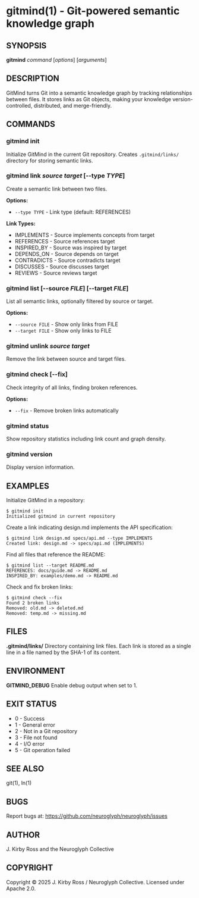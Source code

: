 # gitmind(1) - Git-powered semantic knowledge graph

## SYNOPSIS

**gitmind** *command* [*options*] [*arguments*]

## DESCRIPTION

GitMind turns Git into a semantic knowledge graph by tracking relationships between files. It stores links as Git objects, making your knowledge version-controlled, distributed, and merge-friendly.

## COMMANDS

### gitmind init
Initialize GitMind in the current Git repository. Creates `.gitmind/links/` directory for storing semantic links.

### gitmind link *source* *target* [--type *TYPE*]
Create a semantic link between two files.

**Options:**
- `--type TYPE` - Link type (default: REFERENCES)

**Link Types:**
- IMPLEMENTS - Source implements concepts from target
- REFERENCES - Source references target
- INSPIRED_BY - Source was inspired by target  
- DEPENDS_ON - Source depends on target
- CONTRADICTS - Source contradicts target
- DISCUSSES - Source discusses target
- REVIEWS - Source reviews target

### gitmind list [--source *FILE*] [--target *FILE*]
List all semantic links, optionally filtered by source or target.

**Options:**
- `--source FILE` - Show only links from FILE
- `--target FILE` - Show only links to FILE

### gitmind unlink *source* *target*
Remove the link between source and target files.

### gitmind check [--fix]
Check integrity of all links, finding broken references.

**Options:**
- `--fix` - Remove broken links automatically

### gitmind status
Show repository statistics including link count and graph density.

### gitmind version
Display version information.

## EXAMPLES

Initialize GitMind in a repository:
```
$ gitmind init
Initialized gitmind in current repository
```

Create a link indicating design.md implements the API specification:
```
$ gitmind link design.md specs/api.md --type IMPLEMENTS
Created link: design.md -> specs/api.md (IMPLEMENTS)
```

Find all files that reference the README:
```
$ gitmind list --target README.md
REFERENCES: docs/guide.md -> README.md
INSPIRED_BY: examples/demo.md -> README.md
```

Check and fix broken links:
```
$ gitmind check --fix
Found 2 broken links
Removed: old.md -> deleted.md
Removed: temp.md -> missing.md
```

## FILES

**.gitmind/links/**
Directory containing link files. Each link is stored as a single line in a file named by the SHA-1 of its content.

## ENVIRONMENT

**GITMIND_DEBUG**
Enable debug output when set to 1.

## EXIT STATUS

- 0 - Success
- 1 - General error
- 2 - Not in a Git repository
- 3 - File not found
- 4 - I/O error
- 5 - Git operation failed

## SEE ALSO

git(1), ln(1)

## BUGS

Report bugs at: https://github.com/neuroglyph/neuroglyph/issues

## AUTHOR

J. Kirby Ross and the Neuroglyph Collective

## COPYRIGHT

Copyright © 2025 J. Kirby Ross / Neuroglyph Collective. Licensed under Apache 2.0.
